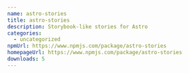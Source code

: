 ```yaml
---
name: astro-stories
title: astro-stories
description: Storybook-like stories for Astro
categories:
  - uncategorized
npmUrl: https://www.npmjs.com/package/astro-stories
homepageUrl: https://www.npmjs.com/package/astro-stories
downloads: 5
---
```

